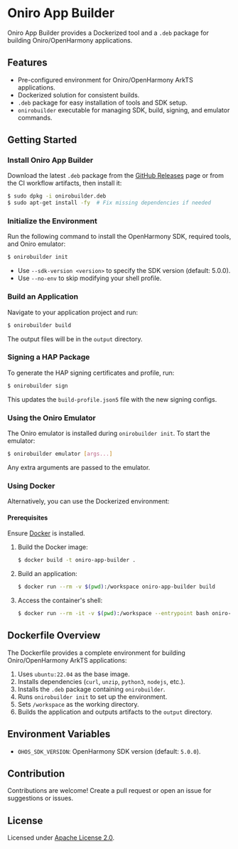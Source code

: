 # Oniro App Builder

Oniro App Builder provides a Dockerized tool and a `.deb` package for building Oniro/OpenHarmony applications.

## Features
- Pre-configured environment for Oniro/OpenHarmony ArkTS applications.
- Dockerized solution for consistent builds.
- `.deb` package for easy installation of tools and SDK setup.
- `onirobuilder` executable for managing SDK, build, signing, and emulator commands.

## Getting Started

### Install Oniro App Builder
Download the latest `.deb` package from the [GitHub Releases](https://github.com/eclipse-oniro4openharmony/oniro-app-builder/releases) page or from the CI workflow artifacts, then install it:

```bash
$ sudo dpkg -i onirobuilder.deb
$ sudo apt-get install -fy  # Fix missing dependencies if needed
```

### Initialize the Environment
Run the following command to install the OpenHarmony SDK, required tools, and Oniro emulator:

```bash
$ onirobuilder init
```

- Use `--sdk-version <version>` to specify the SDK version (default: 5.0.0).
- Use `--no-env` to skip modifying your shell profile.

### Build an Application
Navigate to your application project and run:

```bash
$ onirobuilder build
```

The output files will be in the `output` directory.

### Signing a HAP Package
To generate the HAP signing certificates and profile, run:

```bash
$ onirobuilder sign
```

This updates the `build-profile.json5` file with the new signing configs.

### Using the Oniro Emulator
The Oniro emulator is installed during `onirobuilder init`. To start the emulator:

```bash
$ onirobuilder emulator [args...]
```

Any extra arguments are passed to the emulator.

### Using Docker
Alternatively, you can use the Dockerized environment:

#### Prerequisites
Ensure [Docker](https://docs.docker.com/get-docker/) is installed.

1. Build the Docker image:

    ```bash
    $ docker build -t oniro-app-builder .
    ```

2. Build an application:

    ```bash
    $ docker run --rm -v $(pwd):/workspace oniro-app-builder build
    ```

3. Access the container's shell:

    ```bash
    $ docker run --rm -it -v $(pwd):/workspace --entrypoint bash oniro-app-builder
    ```

## Dockerfile Overview
The Dockerfile provides a complete environment for building Oniro/OpenHarmony ArkTS applications:
1. Uses `ubuntu:22.04` as the base image.
2. Installs dependencies (`curl`, `unzip`, `python3`, `nodejs`, etc.).
3. Installs the `.deb` package containing `onirobuilder`.
4. Runs `onirobuilder init` to set up the environment.
5. Sets `/workspace` as the working directory.
6. Builds the application and outputs artifacts to the `output` directory.

## Environment Variables
- `OHOS_SDK_VERSION`: OpenHarmony SDK version (default: `5.0.0`).

## Contribution
Contributions are welcome! Create a pull request or open an issue for suggestions or issues.

## License
Licensed under [Apache License 2.0](LICENSE).
